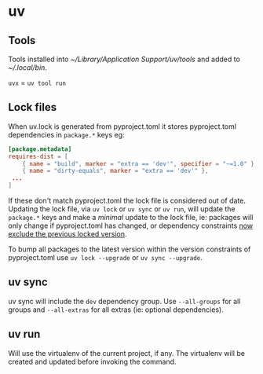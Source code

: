 # uv

## Tools

Tools installed into _~/Library/Application Support/uv/tools_ and added to _~/.local/bin_.

`uvx` = `uv tool run`

## Lock files

When uv.lock is generated from pyproject.toml it stores pyproject.toml dependencies in `package.*` keys eg:

```toml
[package.metadata]
requires-dist = [
    { name = "build", marker = "extra == 'dev'", specifier = "~=1.0" },
    { name = "dirty-equals", marker = "extra == 'dev'" },
 ...
]
```

If these don't match pyproject.toml the lock file is considered out of date. Updating the lock file, via `uv lock` or `uv sync` or `uv run`, will update the `package.*` keys and make a _minimal_ update to the lock file, ie: packages will only change if pyproject.toml has changed, or dependency constraints [now exclude the previous locked version](https://docs.astral.sh/uv/concepts/projects/sync/#upgrading-locked-package-versions).

To bump all packages to the latest version within the version constraints of pyproject.toml use `uv lock --upgrade` or `uv sync --upgrade`.

## uv sync

uv sync will include the `dev` dependency group. Use `--all-groups` for all groups and `--all-extras` for all extras (ie: optional dependencies).

## uv run

Will use the virtualenv of the current project, if any. The virtualenv will be created and updated before invoking the command.
